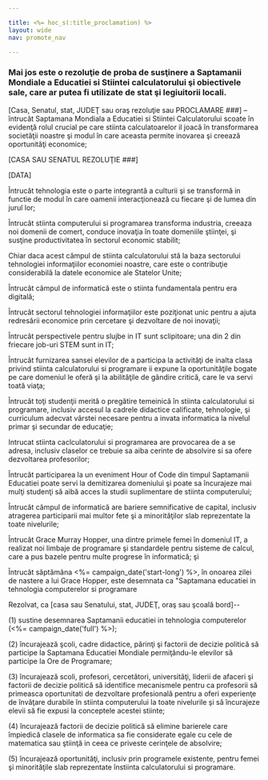 ```yaml
---

title: <%= hoc_s(:title_proclamation) %>
layout: wide
nav: promote_nav

---
```



### Mai jos este o rezoluţie de proba de susţinere a Saptamanii Mondiale a Educatiei si Stiintei calculatorului şi obiectivele sale, care ar putea fi utilizate de stat şi legiuitorii locali.

  
[Casa, Senatul, stat, JUDEŢ sau oraş rezoluţie sau PROCLAMARE ###] – întrucât Saptamana Mondiala a Educatiei si Stiintei Calculatorului scoate în evidenţă rolul crucial pe care stiinta calculatoarelor il joacă în transformarea societăţii noastre şi modul în care aceasta permite inovarea şi creează oportunităţi economice;

[CASA SAU SENATUL REZOLUŢIE ###]

[DATA]

Întrucât tehnologia este o parte integrantă a culturii şi se transformă in functie de modul în care oamenii interacţionează cu fiecare şi de lumea din jurul lor;

Întrucât stiinta computerului si programarea transforma industria, creeaza noi domenii de comert, conduce inovaţia în toate domeniile ştiinţei, şi susţine productivitatea în sectorul economic stabilit;

Chiar daca acest câmpul de stiinta calculatorului stă la baza sectorului tehnologiei informaţiilor economiei noastre, care este o contribuţie considerabilă la datele economice ale Statelor Unite;

Întrucât câmpul de informatică este o stiinta fundamentala pentru era digitală;

Întrucât sectorul tehnologiei informaţiilor este poziţionat unic pentru a ajuta redresării economice prin cercetare şi dezvoltare de noi inovaţii;

Întrucât perspectivele pentru slujbe in IT sunt sclipitoare; una din 2 din friecare job-uri STEM sunt in IT;

Întrucât furnizarea sansei elevilor de a participa la activităţi de inalta clasa privind stiinta calculatorului si programare ii expune la oportunităţile bogate pe care domeniul le oferă şi la abilităţile de gândire critică, care le va servi toată viaţa;

Întrucât toţi studenţii merită o pregătire temeinică în stiinta calculatorului si programare, inclusiv accesul la cadrele didactice calificate, tehnologie, şi curriculum adecvat vârstei necesare pentru a invata informatica la nivelul primar şi secundar de educaţie;

Intrucat stiinta caclculatorului si programarea are provocarea de a se adresa, inclusiv claselor ce trebuie sa aiba cerinte de absolvire si sa ofere dezvoltarea profesorilor;

Întrucât participarea la un eveniment Hour of Code din timpul Saptamanii Educatiei poate servi la demitizarea domeniului şi poate sa încurajeze mai mulţi studenţi să aibă acces la studii suplimentare de stiinta computerului;

Întrucât câmpul de informatică are bariere semnificative de capital, inclusiv atragerea participarii mai multor fete şi a minorităţilor slab reprezentate la toate nivelurile;

Întrucât Grace Murray Hopper, una dintre primele femei în domeniul IT, a realizat noi limbaje de programare şi standardele pentru sisteme de calcul, care a pus bazele pentru multe progrese în informatică; şi

Întrucât săptămâna <%= campaign_date('start-long') %>, în onoarea zilei de nastere a lui Grace Hopper, este desemnata ca "Saptamana educatiei in tehnologia computerelor si programare

Rezolvat, ca [casa sau Senatului, stat, JUDEŢ, oraş sau şcoală bord]--

(1) sustine desemnarea Saptamanii educatiei in tehnologia computerelor (<%= campaign_date('full') %>);

(2) încurajează şcoli, cadre didactice, părinţi şi factorii de decizie politică să participe la Saptamana Educatiei Mondiale permiţându-le elevilor să participe la Ore de Programare;

(3) încurajează scoli, profesori, cercetători, universităţi, liderii de afaceri şi factorii de decizie politică să identifice mecanismele pentru ca profesorii să primeasca oportunitati de dezvoltare profesională pentru a oferi experienţe de învăţare durabile în stiinta computerului la toate nivelurile şi să încurajeze elevii să fie expusi la conceptele acestei stiinte;

(4) încurajează factorii de decizie politică să elimine barierele care împiedică clasele de informatica sa fie considerate egale cu cele de matematica sau ştiinţă in ceea ce priveste cerinţele de absolvire;

(5) încurajează oportunităţi, inclusiv prin programele existente, pentru femei şi minorităţile slab reprezentate înstiinta calculatorului si programare.

